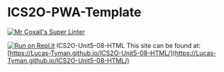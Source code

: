 # ICS2O-PWA-Template

[![Mr Coxall's Super Linter](https://github.com/Lucas-Tyman/ICS2O-Unit5-08-HTML/workflows/Mr%20Coxall's%20Super%20Linter/badge.svg)](https://github.com/Lucas-Tyman/ICS2O-Unit5-08-HTML/actions)

[![Run on Repl.it](https://repl.it/badge/github/Lucas-Tyman/ICS2O-Unit5-08-HTML)](https://repl.it/github/Lucas-Tyman/ICS2O-Unit5-08-HTML)
ICS2O-Unit5-08-HTML
This site can be found at: [https://Lucas-Tyman.github.io/ICS2O-Unit5-08-HTML/](https://Lucas-Tyman.github.io/ICS2O-Unit5-08-HTML/)
